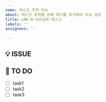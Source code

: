 ```yaml
---
name: 태스크 추적 이슈
about: 태스크 추적을 위해 태그를 추가하여 이슈 생성
title: LNK-M-이슈넘버 테스크
labels: ''
assignees: ''

---
```


## 💡 ISSUE
<!-- 어떤 이슈인지 간략하게 설명해주세요. -->

## 📌 TO DO
<!-- 상세하게 task를 나눠서 작성해주세요. -->
- [ ] task1
- [ ] task2
- [ ] task3
